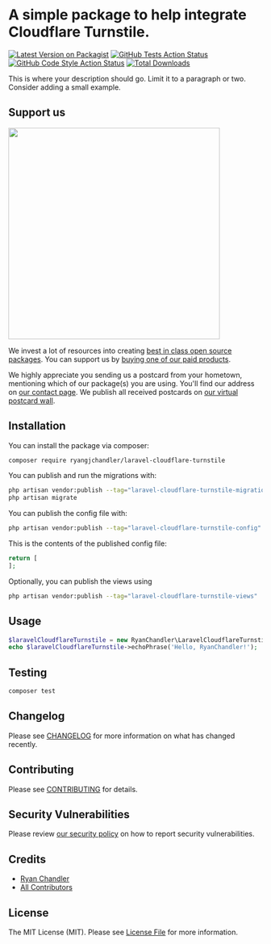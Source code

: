 # A simple package to help integrate Cloudflare Turnstile.

[![Latest Version on Packagist](https://img.shields.io/packagist/v/ryangjchandler/laravel-cloudflare-turnstile.svg?style=flat-square)](https://packagist.org/packages/ryangjchandler/laravel-cloudflare-turnstile)
[![GitHub Tests Action Status](https://img.shields.io/github/workflow/status/ryangjchandler/laravel-cloudflare-turnstile/run-tests?label=tests)](https://github.com/ryangjchandler/laravel-cloudflare-turnstile/actions?query=workflow%3Arun-tests+branch%3Amain)
[![GitHub Code Style Action Status](https://img.shields.io/github/workflow/status/ryangjchandler/laravel-cloudflare-turnstile/Fix%20PHP%20code%20style%20issues?label=code%20style)](https://github.com/ryangjchandler/laravel-cloudflare-turnstile/actions?query=workflow%3A"Fix+PHP+code+style+issues"+branch%3Amain)
[![Total Downloads](https://img.shields.io/packagist/dt/ryangjchandler/laravel-cloudflare-turnstile.svg?style=flat-square)](https://packagist.org/packages/ryangjchandler/laravel-cloudflare-turnstile)

This is where your description should go. Limit it to a paragraph or two. Consider adding a small example.

## Support us

[<img src="https://github-ads.s3.eu-central-1.amazonaws.com/laravel-cloudflare-turnstile.jpg?t=1" width="419px" />](https://spatie.be/github-ad-click/laravel-cloudflare-turnstile)

We invest a lot of resources into creating [best in class open source packages](https://spatie.be/open-source). You can support us by [buying one of our paid products](https://spatie.be/open-source/support-us).

We highly appreciate you sending us a postcard from your hometown, mentioning which of our package(s) you are using. You'll find our address on [our contact page](https://spatie.be/about-us). We publish all received postcards on [our virtual postcard wall](https://spatie.be/open-source/postcards).

## Installation

You can install the package via composer:

```bash
composer require ryangjchandler/laravel-cloudflare-turnstile
```

You can publish and run the migrations with:

```bash
php artisan vendor:publish --tag="laravel-cloudflare-turnstile-migrations"
php artisan migrate
```

You can publish the config file with:

```bash
php artisan vendor:publish --tag="laravel-cloudflare-turnstile-config"
```

This is the contents of the published config file:

```php
return [
];
```

Optionally, you can publish the views using

```bash
php artisan vendor:publish --tag="laravel-cloudflare-turnstile-views"
```

## Usage

```php
$laravelCloudflareTurnstile = new RyanChandler\LaravelCloudflareTurnstile();
echo $laravelCloudflareTurnstile->echoPhrase('Hello, RyanChandler!');
```

## Testing

```bash
composer test
```

## Changelog

Please see [CHANGELOG](CHANGELOG.md) for more information on what has changed recently.

## Contributing

Please see [CONTRIBUTING](CONTRIBUTING.md) for details.

## Security Vulnerabilities

Please review [our security policy](../../security/policy) on how to report security vulnerabilities.

## Credits

- [Ryan Chandler](https://github.com/ryangjchandler)
- [All Contributors](../../contributors)

## License

The MIT License (MIT). Please see [License File](LICENSE.md) for more information.
